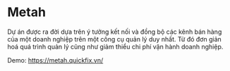 # Metah

Dự án được ra đời dựa trên ý tưởng kết nối và đồng bộ các kênh bán hàng của một doanh nghiệp trên một công cụ quản lý duy nhất. Từ đó đơn giản hoá quá trình quản lý cũng như giảm thiểu chi phí vận hành doanh nghiệp.

Demo: https://metah.quickfix.vn/


